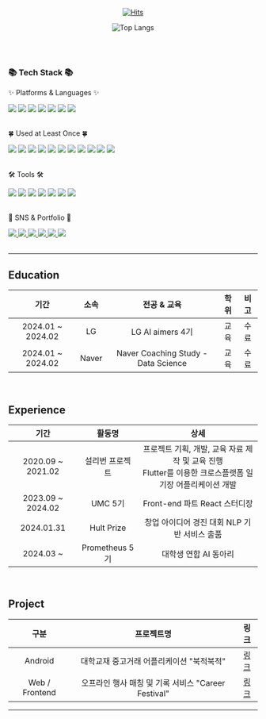 <div align=center>
<!--**hypoxisaurea/hypoxisaurea** is a ✨ _special_ ✨ repository because its `README.md` (this file) appears on your GitHub profile.-->

<!--|2020.03 ~ |한성대학교|컴퓨터공학부|학사|재학|-->
[![Hits](https://hits.seeyoufarm.com/api/count/incr/badge.svg?url=https%3A%2F%2Fgithub.com%2Fhypoxisaurea&count_bg=%23B0A3CD&title_bg=%237C7A7A&icon=github.svg&icon_color=%23E7E7E7&title=hits&edge_flat=false)](https://hits.seeyoufarm.com)

![Top Langs](https://github-readme-stats.vercel.app/api/top-langs/?username=hypoxisaurea&layout=compact)
</div>
<br><br>

<div>
	<h3>📚 Tech Stack 📚</h3>
	<p>✨ Platforms & Languages ✨</p>
</div>
<div>
	<img src="https://img.shields.io/badge/Python-orange?style=flat-square&logo=Python&logoColor=white" />
  	<img src="https://img.shields.io/badge/react-61DAFB?style=flat-square&logo=react&logoColor=white"/>
  	<img src="https://img.shields.io/badge/Java-007396?style=flat-square&logo=Java&logoColor=white"/>
	<img src="https://img.shields.io/badge/SQL-1572B6?style=flat-square&logo=MYSQL&logoColor=white" />
	<img src="https://img.shields.io/badge/Tensorflow-0769AD?style=flat-square&logo=Tensorflow&logoColor=white" />
	<img src="https://img.shields.io/badge/Pandas-150458?style=flat-square&logo=Pandas&logoColor=white" />
	<img src="https://img.shields.io/badge/Selenium-4479A1?style=flat-square&logo=Selenium&logoColor=white" />
</div>
<br>

<div>
	<p>🍀 Used at Least Once 🍀</p>
</div>
<div>
    	<img src="https://img.shields.io/badge/html5-E34F26?style=flat-square&logo=html5&logoColor=white"> 
    	<img src="https://img.shields.io/badge/css-1572B6?style=flat-square&logo=css3&logoColor=white"> 
    	<img src="https://img.shields.io/badge/javascript-F7DF1E?style=flat-square&logo=javascript&logoColor=black"> 
    	<img src="https://img.shields.io/badge/Kotlin-7F52FF?style=flat-square&logo=kotlin&logoColor=white">
	<img src="https://img.shields.io/badge/Swift-F05138?style=flat-square&logo=swift&logoColor=white" />
	<img src="https://img.shields.io/badge/Dart-0175C2?style=flat-square&logo=dart&logoColor=white" />
    	<img src="https://img.shields.io/badge/R-276DC3?style=flat-square&logo=R&logoColor=white">
    	<img src="https://img.shields.io/badge/firebase-FFCA28?style=flat-square&logo=firebase&logoColor=white">
   	<img src="https://img.shields.io/badge/apache tomcat-F8DC75?style=flat-square&logo=apachetomcat&logoColor=black">
    	<img src="https://img.shields.io/badge/Spring-6DB33F?style=flat-square&logo=Spring&logoColor=white">
    	<img src="https://img.shields.io/badge/Node.js-5FA04E?style=flat-square&logo=Node.js&logoColor=white">
</div>
<br>

<div>
	<p>🛠 Tools 🛠</p>
</div>
<div>
	<img src="https://img.shields.io/badge/Jupyter-E34F26?style=flat-square&logo=Jupyter&logoColor=white" />
	<img src="https://img.shields.io/badge/Conda-E34F26?style=flat-square&logo=Anaconda&logoColor=white" />
	<img src="https://img.shields.io/badge/Visual%20Studio%20Code-007ACC?style=flat-square&logo=VisualStudioCode&logoColor=white" />
    	<img src="https://img.shields.io/badge/Andoid Studio-3DDC84?style=flat-square&logo=android studio&logoColor=white">
	<img src="https://img.shields.io/badge/Google colab-6DB33F?style=flat-square&logo=Google colab&logoColor=white" />
	<img src="https://img.shields.io/badge/PyCharm-003545?style=flat-square&logo=PyCharm&logoColor=white" />
	<img src="https://img.shields.io/badge/GitHub-181717?style=flat-square&logo=GitHub&logoColor=white" />
</div>
<br>


<div>
	<p>🎨 SNS & Portfolio 🎨</p>
</div>
<div>
	<a href="https://successful-clownfish-3bd.notion.site/1e8c25f25af44ba5b067b2fb7513f271?pvs=74">
		<img src="https://img.shields.io/badge/Notion-000000?style=flat-square&logo=Notion&logoColor=white" />
	</a>
	<a href="https://the14voyager.tistory.com/">
		<img src="https://img.shields.io/badge/Tistory-000000?style=flat-square&logo=Tistory&logoColor=white" />
	</a>
	<a href="https://github.com/hypoxisaurea">
		<img src="https://img.shields.io/badge/Github-181717?style=flat-square&logo=Blogger&logoColor=white" />
	</a>
	<a href="mailto:baesy1004@gmail.com">
		<img src="https://img.shields.io/badge/Mail-e10915?style=flat-square&logo=Gmail&logoColor=white" />
	</a>
	<a href="mailto:flickerlight14@naver.com">
		<img src="https://img.shields.io/badge/Mail-43B02A?style=flat-square&logo=Naver&logoColor=white" />
	</a>
	<a href="https://www.instagram.com/_yeon.xx/">
		<img src="https://img.shields.io/badge/Instagram-hotpink?style=flat-square&logo=Instagram&logoColor=white" />
	</a>
	<br>
</div>
<br>

---

## Education
|기간|소속|전공 & 교육|학위|비고|
|:---:|:---:|:---:|:---:|:---:|
|2024.01 ~ 2024.02|LG|LG AI aimers 4기|교육|수료|
|2024.01 ~ 2024.02|Naver|Naver Coaching Study - Data Science|교육|수료|

<br>

## Experience
|기간|활동명|상세|
|:---:|:---:|:---:|
|2020.09 ~ 2021.02|설리번 프로젝트|프로젝트 기획, 개발, 교육 자료 제작 및 교육 진행<br>Flutter를 이용한 크로스플랫폼 일기장 어플리케이션 개발|
|2023.09 ~ 2024.02|UMC 5기|Front-end 파트 React 스터디장|
|2024.01.31|Hult Prize|창업 아이디어 경진 대회 NLP 기반 서비스 출품|
|2024.03 ~ |Prometheus 5기|대학생 연합 AI 동아리|

<br>

## Project
|구분|프로젝트명|링크|
|:---:|:---:|:---:|
|Android|대학교재 중고거래 어플리케이션 "북적북적"|[링크](https://github.com/hypoxisaurea/book_crowded)|
|Web / Frontend|오프라인 행사 매칭 및 기록 서비스 "Career Festival"|[링크](https://github.com/hypoxisaurea/Career_Festival_Front)|



---
